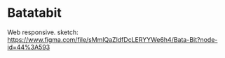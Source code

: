 # Batatabit
Web responsive. sketch: https://www.figma.com/file/sMmlQaZldfDcLERYYWe6h4/Bata-Bit?node-id=44%3A593
